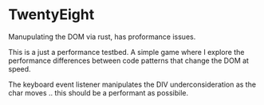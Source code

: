 # TwentyEight

Manupulating the DOM via rust, has proformance issues.

This is a just a performance testbed. A simple game
where I explore the performance differences between code
patterns that change the DOM at speed.

The keyboard event listener manipulates the DIV underconsideration as the char moves .. this should be a performant as possibile.

